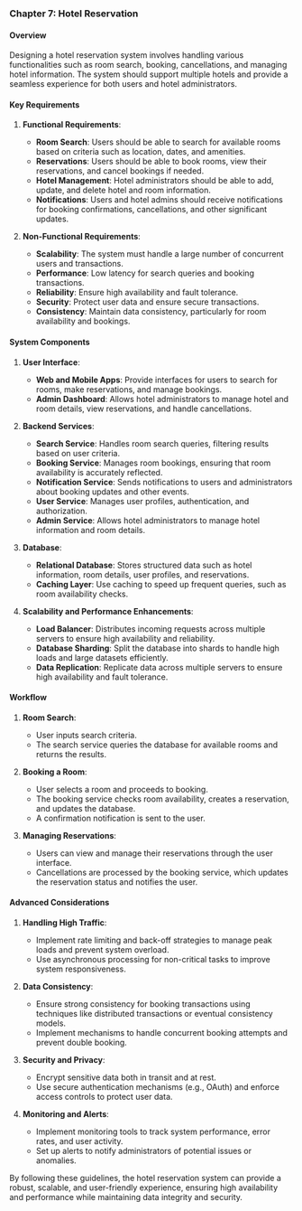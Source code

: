 ### Chapter 7: Hotel Reservation

#### Overview
Designing a hotel reservation system involves handling various functionalities such as room search, booking, cancellations, and managing hotel information. The system should support multiple hotels and provide a seamless experience for both users and hotel administrators.

#### Key Requirements

1. **Functional Requirements**:
   - **Room Search**: Users should be able to search for available rooms based on criteria such as location, dates, and amenities.
   - **Reservations**: Users should be able to book rooms, view their reservations, and cancel bookings if needed.
   - **Hotel Management**: Hotel administrators should be able to add, update, and delete hotel and room information.
   - **Notifications**: Users and hotel admins should receive notifications for booking confirmations, cancellations, and other significant updates.

2. **Non-Functional Requirements**:
   - **Scalability**: The system must handle a large number of concurrent users and transactions.
   - **Performance**: Low latency for search queries and booking transactions.
   - **Reliability**: Ensure high availability and fault tolerance.
   - **Security**: Protect user data and ensure secure transactions.
   - **Consistency**: Maintain data consistency, particularly for room availability and bookings.

#### System Components

1. **User Interface**:
   - **Web and Mobile Apps**: Provide interfaces for users to search for rooms, make reservations, and manage bookings.
   - **Admin Dashboard**: Allows hotel administrators to manage hotel and room details, view reservations, and handle cancellations.

2. **Backend Services**:
   - **Search Service**: Handles room search queries, filtering results based on user criteria.
   - **Booking Service**: Manages room bookings, ensuring that room availability is accurately reflected.
   - **Notification Service**: Sends notifications to users and administrators about booking updates and other events.
   - **User Service**: Manages user profiles, authentication, and authorization.
   - **Admin Service**: Allows hotel administrators to manage hotel information and room details.

3. **Database**:
   - **Relational Database**: Stores structured data such as hotel information, room details, user profiles, and reservations.
   - **Caching Layer**: Use caching to speed up frequent queries, such as room availability checks.

4. **Scalability and Performance Enhancements**:
   - **Load Balancer**: Distributes incoming requests across multiple servers to ensure high availability and reliability.
   - **Database Sharding**: Split the database into shards to handle high loads and large datasets efficiently.
   - **Data Replication**: Replicate data across multiple servers to ensure high availability and fault tolerance.

#### Workflow

1. **Room Search**:
   - User inputs search criteria.
   - The search service queries the database for available rooms and returns the results.

2. **Booking a Room**:
   - User selects a room and proceeds to booking.
   - The booking service checks room availability, creates a reservation, and updates the database.
   - A confirmation notification is sent to the user.

3. **Managing Reservations**:
   - Users can view and manage their reservations through the user interface.
   - Cancellations are processed by the booking service, which updates the reservation status and notifies the user.

#### Advanced Considerations

1. **Handling High Traffic**:
   - Implement rate limiting and back-off strategies to manage peak loads and prevent system overload.
   - Use asynchronous processing for non-critical tasks to improve system responsiveness.

2. **Data Consistency**:
   - Ensure strong consistency for booking transactions using techniques like distributed transactions or eventual consistency models.
   - Implement mechanisms to handle concurrent booking attempts and prevent double booking.

3. **Security and Privacy**:
   - Encrypt sensitive data both in transit and at rest.
   - Use secure authentication mechanisms (e.g., OAuth) and enforce access controls to protect user data.

4. **Monitoring and Alerts**:
   - Implement monitoring tools to track system performance, error rates, and user activity.
   - Set up alerts to notify administrators of potential issues or anomalies.

By following these guidelines, the hotel reservation system can provide a robust, scalable, and user-friendly experience, ensuring high availability and performance while maintaining data integrity and security.
